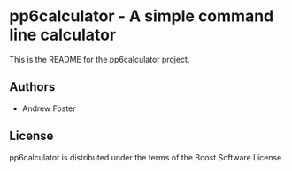 pp6calculator - A simple command line calculator
================================================
This is the README for the pp6calculator project.

Authors
-------
- Andrew Foster

License
-------
pp6calculator is distributed under the terms of the Boost Software License.